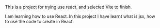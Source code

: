 This is a project for trying use react, and selected Vite to finish.

I am learning how to use React.  In this project I have learnt what is jsx, how to use the code to create in React.
